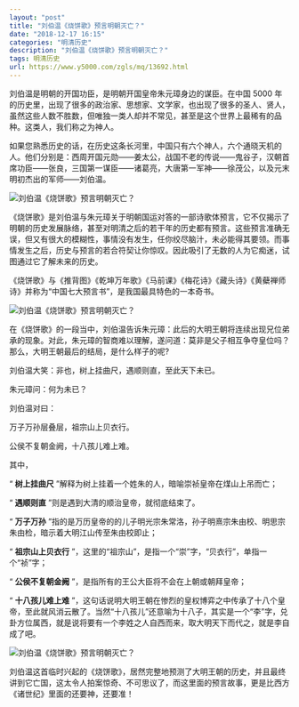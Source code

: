 ```yaml
---
layout: "post"
title: "刘伯温《烧饼歌》预言明朝灭亡？"
date: "2018-12-17 16:15"
categories: "明清历史"
description: "刘伯温《烧饼歌》预言明朝灭亡？"
tags: 明清历史
url: https://www.y5000.com/zgls/mq/13692.html
---
```






刘伯温是明朝的开国功臣，是明朝开国皇帝朱元璋身边的谋臣。在中国 5000
年的历史里，出现了很多的政治家、思想家、文学家，也出现了很多的圣人、贤人，虽然这些人数不胜数，但唯独一类人却并不常见，甚至是这个世界上最稀有的品种。这类人，我们称之为神人。

如果您熟悉历史的话，在历史这条长河里，中国只有六个神人，六个通晓天机的人。他们分别是：西周开国元勋——姜太公，战国不老的传说——鬼谷子，汉朝首席功臣——张良，三国第一谋臣——诸葛亮，大唐第一军神——徐茂公，以及元末明初杰出的军师——刘伯温。

![刘伯温《烧饼歌》预言明朝灭亡？](/uploads/allimg/170216/6-1F216092F29A.JPG)

《烧饼歌》是刘伯温与朱元璋关于明朝国运对答的一部诗歌体预言，它不仅揭示了明朝的历史发展脉络，甚至对明清之后的若干年的历史都有预言。这些预言准确无误，但又有很大的模糊性，事情没有发生，任你绞尽脑汁，未必能得其要领。而事情发生之后，历史与预言的若合符契让你惊叹。因此吸引了无数的人为它痴迷，试图通过它了解未来的历史。

《烧饼歌》与《推背图》《乾坤万年歌》《马前课》《梅花诗》《藏头诗》《黄蘗禅师诗》并称为“中国七大预言书”，是我国最具特色的一本奇书。

![刘伯温《烧饼歌》预言明朝灭亡？](/uploads/allimg/170216/6-1F216092P05M.JPG)

在《烧饼歌》的一段当中，刘伯温告诉朱元璋：此后的大明王朝将连续出现兄位弟承的现象。对此，朱元璋的智商难以理解，遂问道：莫非是父子相互争夺皇位吗？那么，大明王朝最后的结局，是什么样子的呢?

刘伯温大笑：非也，树上挂曲尺，遇顺则直，至此天下未已。

朱元璋问：何为未已？

刘伯温对曰：

万子万孙层叠层，祖宗山上贝衣行。

公侯不复朝金阙，十八孩儿难上难。

其中，

“ **树上挂曲尺** ”解释为树上挂着一个姓朱的人，暗喻崇祯皇帝在煤山上吊而亡；

“ **遇顺则直** ”则是遇到大清的顺治皇帝，就彻底结束了。

“ **万子万孙** ”指的是万历皇帝的的儿子明光宗朱常洛，孙子明熹宗朱由校、明思宗朱由检，暗示着大明江山传至朱由校即止；

“ **祖宗山上贝衣行** ”，这里的“祖宗山”，是指一个“崇”字，“贝衣行”，单指一个“祯”字；

“ **公侯不复朝金阙** ”，是指所有的王公大臣将不会在上朝或朝拜皇帝；

“ **十八孩儿难上难**
”，这句话说明大明王朝在惨烈的皇权博弈之中传承了十八个皇帝，至此就风消云散了。当然“十八孩儿”还意喻为十八子，其实是一个“李”字，兑卦方位属西，就是说将要有一个李姓之人自西而来，取大明天下而代之，就是李自成了吧。

![刘伯温《烧饼歌》预言明朝灭亡？](/uploads/allimg/170216/6-1F216092U2345.JPG)

刘伯温这首临时兴起的《烧饼歌》，居然完整地预测了大明王朝的历史，并且最终讲到它亡国，这太令人拍案惊奇、不可思议了，而这里面的预言故事，更是比西方《诸世纪》里面的还要神，还要准！

